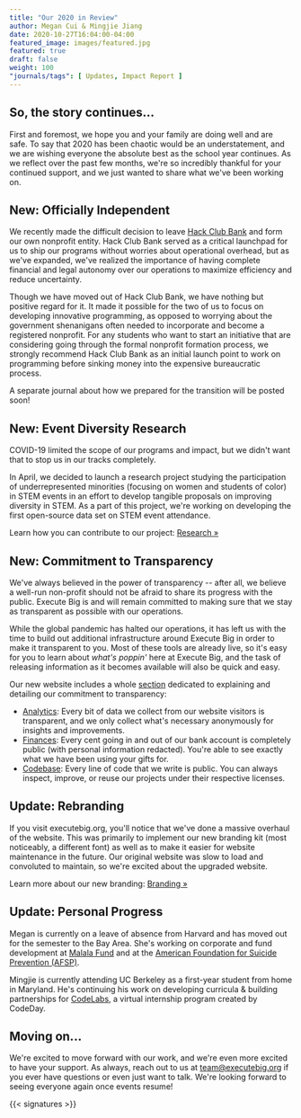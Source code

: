 ```yaml
---
title: "Our 2020 in Review"
author: Megan Cui & Mingjie Jiang
date: 2020-10-27T16:04:00-04:00
featured_image: images/featured.jpg
featured: true
draft: false
weight: 100
"journals/tags": [ Updates, Impact Report ]
---
```


## So, the story continues...

First and foremost, we hope you and your family are doing well and are safe. To say that 2020 has been chaotic would be an understatement, and we are wishing everyone the absolute best as the school year continues. As we reflect over the past few months, we're so incredibly thankful for your continued support, and we just wanted to share what we've been working on.

## New: Officially Independent

We recently made the difficult decision to leave [Hack Club Bank](https://hackclub.com/bank) and form our own nonprofit entity. Hack Club Bank served as a critical launchpad for us to ship our programs without worries about operational overhead, but as we've expanded, we've realized the importance of having complete financial and legal autonomy over our operations to maximize efficiency and reduce uncertainty. 

Though we have moved out of Hack Club Bank, we have nothing but positive regard for it. It made it possible for the two of us to focus on developing innovative programming, as opposed to worrying about the government shenanigans often needed to incorporate and become a registered nonprofit. For any students who want to start an initiative that are considering going through the formal nonprofit formation process, we strongly recommend Hack Club Bank as an initial launch point to work on programming before sinking money into the expensive bureaucratic process. 

A separate journal about how we prepared for the transition will be posted soon!

## New: Event Diversity Research

COVID-19 limited the scope of our programs and impact, but we didn't want that to stop us in our tracks completely.

In April, we decided to launch a research project studying the participation of underrepresented minorities (focusing on women and students of color) in STEM events in an effort to develop tangible proposals on improving diversity in STEM. As a part of this project, we're working on developing the first open-source data set on STEM event attendance.

Learn how you can contribute to our project: [Research »](https://executebig.org/programs/research/)

## New: Commitment to Transparency

We've always believed in the power of transparency -- after all, we believe a well-run non-profit should not be afraid to share its progress with the public. Execute Big is and will remain committed to making sure that we stay as transparent as possible with our operations. 

While the global pandemic has halted our operations, it has left us with the time to build out additional infrastructure around Execute Big in order to make it transparent to you. Most of these tools are already live, so it's easy for you to learn about _what's poppin'_ here at Execute Big, and the task of releasing information as it becomes available will also be quick and easy. 

Our new website includes a whole [section](https://executebig.org/transparency/) dedicated to explaining and detailing our commitment to transparency:

* [Analytics](/transparency/analytics): Every bit of data we collect from our website visitors is transparent, and we only collect what's necessary anonymously for insights and improvements. 
* [Finances](/transparency/finances): Every cent going in and out of our bank account is completely public (with personal information redacted). You're able to see exactly what we have been using your gifts for.
* [Codebase](/transparency/codebase): Every line of code that we write is public. You can always inspect, improve, or reuse our projects under their respective licenses.

## Update: Rebranding

If you visit executebig.org, you'll notice that we've done a massive overhaul of the website. This was primarily to implement our new branding kit (most noticeably, a different font) as well as to make it easier for website maintenance in the future. Our original website was slow to load and convoluted to maintain, so we're excited about the upgraded website.

Learn more about our new branding: [Branding »](https://executebig.org/branding/)

## Update: Personal Progress

Megan is currently on a leave of absence from Harvard and has moved out for the semester to the Bay Area. She's working on corporate and fund development at [Malala Fund](https://malala.org/) and at the [American Foundation for Suicide Prevention (AFSP)](https://afsp.org/).

Mingjie is currently attending UC Berkeley as a first-year student from home in Maryland. He's continuing his work on developing curricula & building partnerships for [CodeLabs](https://labs.codeday.org), a virtual internship program created by CodeDay.

## Moving on...

We're excited to move forward with our work, and we're even more excited to have your support. As always, reach out to us at [team@executebig.org](mailto:team@executebig.org) if you ever have questions or even just want to talk. We're looking forward to seeing everyone again once events resume!

{{< signatures >}}